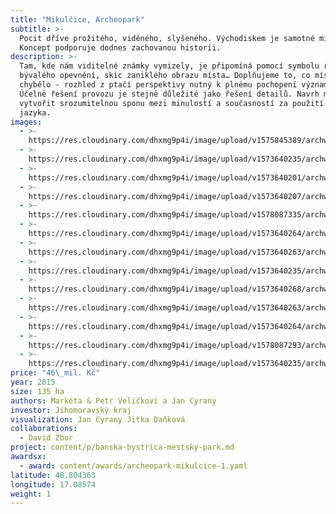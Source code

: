 ```yaml
---
title: "Mikulčice, Archeopark"
subtitle: >-
  Pocit dříve prožitého, viděného, slyšeného. Východiskem je samotné místo.
  Koncept podporuje dodnes zachovanou historii.
description: >-
  Tam, kde nám viditelné známky vymizely, je připomíná pomocí symbolu řeky,
  bývalého opevnění, skic zaniklého obrazu místa… Doplňujeme to, co místu vždy
  chybělo - rozhled z ptačí perspektivy nutný k plnému pochopení významu místa.
  Účelné řešení provozu je stejně důležité jako řešení detailů. Navrh má ambici
  vytvořit srozumitelnou sponu mezi minulostí a současností za použití soudobého
  jazyka.
images:
  - >-
    https://res.cloudinary.com/dhxmg9p4i/image/upload/v1575845389/archweb/0004_kopie_rldkll.jpg
  - >-
    https://res.cloudinary.com/dhxmg9p4i/image/upload/v1573640235/archweb/03_VEL_A_MIKULC%CC%8CICE_FOTA_DSC_0328_zcap4v.jpg
  - >-
    https://res.cloudinary.com/dhxmg9p4i/image/upload/v1573640201/archweb/03_VEL_A_MIKULC%CC%8CICE_FOTA_DSC_0450_nep3xw.jpg
  - >-
    https://res.cloudinary.com/dhxmg9p4i/image/upload/v1573640207/archweb/03_VEL_A_MIKULC%CC%8CICE_FOTA_DSC_0392_kajk6m.jpg
  - >-
    https://res.cloudinary.com/dhxmg9p4i/image/upload/v1578087335/archweb/P1380674_uym96u.jpg
  - >-
    https://res.cloudinary.com/dhxmg9p4i/image/upload/v1573640264/archweb/03_VEL_A_MIKULC%CC%8CICE_FOTA_DSC_0362_kf5np0.jpg
  - >-
    https://res.cloudinary.com/dhxmg9p4i/image/upload/v1573640263/archweb/03_VEL_A_MIKULC%CC%8CICE_FOTA_DSC_0307_tnuzz5.jpg
  - >-
    https://res.cloudinary.com/dhxmg9p4i/image/upload/v1573640235/archweb/03_VEL_A_MIKULC%CC%8CICE_FOTA_DSC_0277_cgcfzm.jpg
  - >-
    https://res.cloudinary.com/dhxmg9p4i/image/upload/v1573640268/archweb/03_VEL_A_MIKULC%CC%8CICE_FOTA_DSC_0266_hbwnbg.jpg
  - >-
    https://res.cloudinary.com/dhxmg9p4i/image/upload/v1573640263/archweb/03_VEL_A_MIKULC%CC%8CICE_FOTA_DSC_0232_krlca3.jpg
  - >-
    https://res.cloudinary.com/dhxmg9p4i/image/upload/v1573640264/archweb/03_VEL_A_MIKULC%CC%8CICE_FOTA_DSC_0207_vn8uyx.jpg
  - >-
    https://res.cloudinary.com/dhxmg9p4i/image/upload/v1578087293/archweb/P1380692_zrs5tm.jpg
  - >-
    https://res.cloudinary.com/dhxmg9p4i/image/upload/v1573640235/archweb/03_VEL_A_MIKULC%CC%8CICE_FOTA_DSC_0203_wnjdpy.jpg
price: "46\_mil. Kč"
year: 2015
size: 135 ha
authors: Markéta & Petr Veličkovi a Jan Cyrany
investor: Jihomoravský kraj
visualization: Jan Cyrany Jitka Daňková
collaborations:
  - David Zbor
project: content/p/banska-bystrica-mestsky-park.md
awardsx:
  - award: content/awards/archeopark-mikulcice-1.yaml
latitude: 48.804363
longitude: 17.08574
weight: 1
---
```

